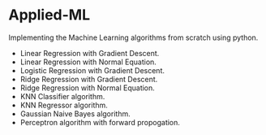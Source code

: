 # Applied-ML
Implementing the Machine Learning algorithms from scratch using python.

* Linear Regression with Gradient Descent.
* Linear Regression with Normal Equation.
* Logistic Regression with Gradient Descent.
* Ridge Regression with Gradient Descent.
* Ridge Regression with Normal Equation.
* KNN Classifier algorithm.
* KNN Regressor algorithm.
* Gaussian Naive Bayes algorithm.
* Perceptron algorithm with forward propogation.
